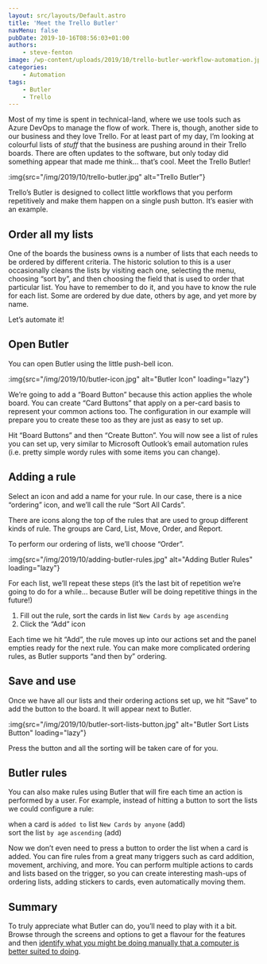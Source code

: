 ```yaml
---
layout: src/layouts/Default.astro
title: 'Meet the Trello Butler'
navMenu: false
pubDate: 2019-10-16T08:56:03+01:00
authors:
    - steve-fenton
image: /wp-content/uploads/2019/10/trello-butler-workflow-automation.jpg
categories:
    - Automation
tags:
    - Butler
    - Trello
---
```


Most of my time is spent in technical-land, where we use tools such as Azure DevOps to manage the flow of work. There is, though, another side to our business and they love Trello. For at least part of my day, I’m looking at colourful lists of *stuff* that the business are pushing around in their Trello boards. There are often updates to the software, but only today did something appear that made me think… that’s cool. Meet the Trello Butler!

:img{src="/img/2019/10/trello-butler.jpg" alt="Trello Butler"}

Trello’s Butler is designed to collect little workflows that you perform repetitively and make them happen on a single push button. It’s easier with an example.

## Order all my lists

One of the boards the business owns is a number of lists that each needs to be ordered by different criteria. The historic solution to this is a user occasionally cleans the lists by visiting each one, selecting the menu, choosing “sort by”, and then choosing the field that is used to order that particular list. You have to remember to do it, and you have to know the rule for each list. Some are ordered by due date, others by age, and yet more by name.

Let’s automate it!

## Open Butler

You can open Butler using the little push-bell icon.

:img{src="/img/2019/10/butler-icon.jpg" alt="Butler Icon" loading="lazy"}

We’re going to add a “Board Button” because this action applies the whole board. You can create “Card Buttons” that apply on a per-card basis to represent your common actions too. The configuration in our example will prepare you to create these too as they are just as easy to set up.

Hit “Board Buttons” and then “Create Button”. You will now see a list of rules you can set up, very similar to Microsoft Outlook’s email automation rules (i.e. pretty simple wordy rules with some items you can change).

## Adding a rule

Select an icon and add a name for your rule. In our case, there is a nice “ordering” icon, and we’ll call the rule “Sort All Cards”.

There are icons along the top of the rules that are used to group different kinds of rule. The groups are Card, List, Move, Order, and Report.

To perform our ordering of lists, we’ll choose “Order”.

:img{src="/img/2019/10/adding-butler-rules.jpg" alt="Adding Butler Rules" loading="lazy"}

For each list, we’ll repeat these steps (it’s the last bit of repetition we’re going to do for a while… because Butler will be doing repetitive things in the future!)

1. Fill out the rule, sort the cards in list `New Cards` `by age` `ascending`
2. Click the “Add” icon

Each time we hit “Add”, the rule moves up into our actions set and the panel empties ready for the next rule. You can make more complicated ordering rules, as Butler supports “and then by” ordering.

## Save and use

Once we have all our lists and their ordering actions set up, we hit “Save” to add the button to the board. It will appear next to Butler.

:img{src="/img/2019/10/butler-sort-lists-button.jpg" alt="Butler Sort Lists Button" loading="lazy"}

Press the button and all the sorting will be taken care of for you.

## Butler rules

You can also make rules using Butler that will fire each time an action is performed by a user. For example, instead of hitting a button to sort the lists we could configure a rule:

when a card is `added to` list `New Cards` `by anyone` (add)  
sort the list `by age` `ascending` (add)

Now we don’t even need to press a button to order the list when a card is added. You can fire rules from a great many triggers such as card addition, movement, archiving, and more. You can perform multiple actions to cards and lists based on the trigger, so you can create interesting mash-ups of ordering lists, adding stickers to cards, even automatically moving them.

## Summary

To truly appreciate what Butler can do, you’ll need to play with it a bit. Browse through the screens and options to get a flavour for the features and then [identify what you might be doing manually that a computer is better suited to doing](/2015/02/automation-philosophy/).